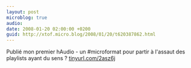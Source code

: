 ```yaml
---
layout: post
microblog: true
audio: 
date: 2008-01-20 02:00:00 +0200
guid: http://xtof.micro.blog/2008/01/20/t620387862.html
---
```

Publié mon premier hAudio - un #microformat pour partir à l'assaut des playlists ayant du sens ? [tinyurl.com/2asz6j](http://tinyurl.com/2asz6j)

